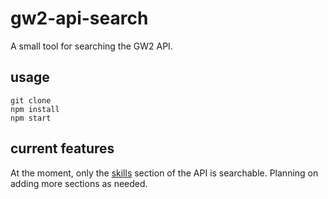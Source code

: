 # gw2-api-search
A small tool for searching the GW2 API.

## usage
``` 
git clone
npm install
npm start
```

## current features
At the moment, only the [skills](https://api.guildwars2.com/v2/skills) section of the API is searchable. Planning on adding more sections as needed.
